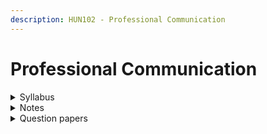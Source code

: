 ```yaml
---
description: HUN102 - Professional Communication
---
```


# Professional Communication

<details>

<summary>Syllabus</summary>

[HUN102](https://drive.google.com/file/d/1lLuGSh0jfNliCyliblGEvkl9SOotw4WM/view?usp=drive_link)

</details>

<details>

<summary>Notes</summary>

[PC Notes](https://drive.google.com/drive/folders/1dpw8NedXHxZGRI0ffvCVFuhbwya_BQSK?usp=drive_link)

</details>

<details>

<summary>Question papers</summary>

[PC University Question Papers](https://drive.google.com/drive/folders/15NGDyfUkSJaRoxGCZJLAWG9Wg5MbJ5yF?usp=drive_link)

</details>
